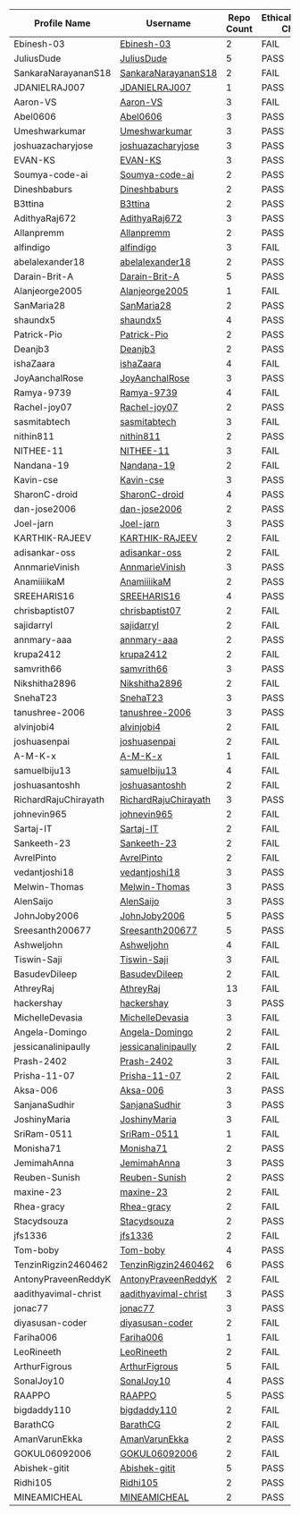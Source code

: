 | Profile Name | Username | Repo Count | EthicalHackingNotes-Christ Check |
|---|---|---|---|
| Ebinesh-03 | [Ebinesh-03](https://github.com/Ebinesh-03) | 2 | FAIL |
| JuliusDude | [JuliusDude](https://github.com/JuliusDude) | 5 | PASS |
| SankaraNarayananS18 | [SankaraNarayananS18](https://github.com/SankaraNarayananS18) | 2 | FAIL |
| JDANIELRAJ007 | [JDANIELRAJ007](https://github.com/JDANIELRAJ007) | 1 | PASS |
| Aaron-VS | [Aaron-VS](https://github.com/Aaron-VS) | 3 | FAIL |
| Abel0606 | [Abel0606](https://github.com/Abel0606) | 3 | PASS |
| Umeshwarkumar | [Umeshwarkumar](https://github.com/Umeshwarkumar) | 3 | PASS |
| joshuazacharyjose | [joshuazacharyjose](https://github.com/joshuazacharyjose) | 3 | PASS |
| EVAN-KS | [EVAN-KS](https://github.com/EVAN-KS) | 3 | PASS |
| Soumya-code-ai | [Soumya-code-ai](https://github.com/Soumya-code-ai) | 2 | PASS |
| Dineshbaburs | [Dineshbaburs](https://github.com/Dineshbaburs) | 2 | PASS |
| B3ttina | [B3ttina](https://github.com/B3ttina) | 2 | PASS |
| AdithyaRaj672 | [AdithyaRaj672](https://github.com/AdithyaRaj672) | 3 | PASS |
| Allanpremm | [Allanpremm](https://github.com/Allanpremm) | 2 | PASS |
| alfindigo | [alfindigo](https://github.com/alfindigo) | 3 | FAIL |
| abelalexander18 | [abelalexander18](https://github.com/abelalexander18) | 2 | PASS |
| Darain-Brit-A | [Darain-Brit-A](https://github.com/Darain-Brit-A) | 5 | PASS |
| Alanjeorge2005 | [Alanjeorge2005](https://github.com/Alanjeorge2005) | 1 | FAIL |
| SanMaria28 | [SanMaria28](https://github.com/SanMaria28) | 2 | PASS |
| shaundx5 | [shaundx5](https://github.com/shaundx5) | 4 | PASS |
| Patrick-Pio | [Patrick-Pio](https://github.com/Patrick-Pio) | 2 | PASS |
| Deanjb3 | [Deanjb3](https://github.com/Deanjb3) | 2 | PASS |
| ishaZaara | [ishaZaara](https://github.com/ishaZaara) | 4 | FAIL |
| JoyAanchalRose | [JoyAanchalRose](https://github.com/JoyAanchalRose) | 3 | PASS |
| Ramya-9739 | [Ramya-9739](https://github.com/Ramya-9739) | 4 | FAIL |
| Rachel-joy07 | [Rachel-joy07](https://github.com/Rachel-joy07) | 2 | PASS |
| sasmitabtech | [sasmitabtech](https://github.com/sasmitabtech) | 3 | FAIL |
| nithin811 | [nithin811](https://github.com/nithin811) | 2 | PASS |
| NITHEE-11 | [NITHEE-11](https://github.com/NITHEE-11) | 3 | FAIL |
| Nandana-19 | [Nandana-19](https://github.com/Nandana-19) | 2 | FAIL |
| Kavin-cse | [Kavin-cse](https://github.com/Kavin-cse) | 3 | PASS |
| SharonC-droid | [SharonC-droid](https://github.com/SharonC-droid) | 4 | PASS |
| dan-jose2006 | [dan-jose2006](https://github.com/dan-jose2006) | 2 | PASS |
| Joel-jarn | [Joel-jarn](https://github.com/Joel-jarn) | 3 | PASS |
| KARTHIK-RAJEEV | [KARTHIK-RAJEEV](https://github.com/KARTHIK-RAJEEV) | 2 | FAIL |
| adisankar-oss | [adisankar-oss](https://github.com/adisankar-oss) | 2 | FAIL |
| AnnmarieVinish | [AnnmarieVinish](https://github.com/AnnmarieVinish) | 3 | PASS |
| AnamiiiikaM | [AnamiiiikaM](https://github.com/AnamiiiikaM) | 2 | PASS |
| SREEHARIS16 | [SREEHARIS16](https://github.com/SREEHARIS16) | 4 | PASS |
| chrisbaptist07 | [chrisbaptist07](https://github.com/chrisbaptist07) | 2 | FAIL |
| sajidarryl | [sajidarryl](https://github.com/sajidarryl) | 2 | FAIL |
| annmary-aaa | [annmary-aaa](https://github.com/annmary-aaa) | 2 | PASS |
| krupa2412 | [krupa2412](https://github.com/krupa2412) | 2 | FAIL |
| samvrith66 | [samvrith66](https://github.com/samvrith66) | 3 | PASS |
| Nikshitha2896 | [Nikshitha2896](https://github.com/Nikshitha2896) | 2 | FAIL |
| SnehaT23 | [SnehaT23](https://github.com/SnehaT23) | 3 | PASS |
| tanushree-2006 | [tanushree-2006](https://github.com/tanushree-2006) | 3 | PASS |
| alvinjobi4 | [alvinjobi4](https://github.com/alvinjobi4) | 2 | FAIL |
| joshuasenpai | [joshuasenpai](https://github.com/joshuasenpai) | 2 | FAIL |
| A-M-K-x | [A-M-K-x](https://github.com/A-M-K-x) | 1 | FAIL |
| samuelbiju13 | [samuelbiju13](https://github.com/samuelbiju13) | 4 | FAIL |
| joshuasantoshh | [joshuasantoshh](https://github.com/joshuasantoshh) | 2 | FAIL |
| RichardRajuChirayath | [RichardRajuChirayath](https://github.com/RichardRajuChirayath) | 3 | PASS |
| johnevin965 | [johnevin965](https://github.com/johnevin965) | 2 | FAIL |
| Sartaj-IT | [Sartaj-IT](https://github.com/Sartaj-IT) | 2 | FAIL |
| Sankeeth-23 | [Sankeeth-23](https://github.com/Sankeeth-23) | 2 | FAIL |
| AvrelPinto | [AvrelPinto](https://github.com/AvrelPinto) | 2 | FAIL |
| vedantjoshi18 | [vedantjoshi18](https://github.com/vedantjoshi18) | 3 | PASS |
| Melwin-Thomas | [Melwin-Thomas](https://github.com/Melwin-Thomas) | 3 | PASS |
| AlenSaijo | [AlenSaijo](https://github.com/AlenSaijo) | 3 | PASS |
| JohnJoby2006 | [JohnJoby2006](https://github.com/JohnJoby2006) | 5 | PASS |
| Sreesanth200677 | [Sreesanth200677](https://github.com/Sreesanth200677) | 5 | PASS |
| Ashweljohn | [Ashweljohn](https://github.com/Ashweljohn) | 4 | FAIL |
| Tiswin-Saji | [Tiswin-Saji](https://github.com/Tiswin-Saji) | 3 | FAIL |
| BasudevDileep | [BasudevDileep](https://github.com/BasudevDileep) | 2 | FAIL |
| AthreyRaj | [AthreyRaj](https://github.com/AthreyRaj) | 13 | FAIL |
| hackershay | [hackershay](https://github.com/hackershay) | 3 | PASS |
| MichelleDevasia | [MichelleDevasia](https://github.com/MichelleDevasia) | 3 | FAIL |
| Angela-Domingo | [Angela-Domingo](https://github.com/Angela-Domingo) | 2 | FAIL |
| jessicanalinipaully | [jessicanalinipaully](https://github.com/jessicanalinipaully) | 2 | FAIL |
| Prash-2402 | [Prash-2402](https://github.com/Prash-2402) | 3 | FAIL |
| Prisha-11-07 | [Prisha-11-07](https://github.com/Prisha-11-07) | 2 | FAIL |
| Aksa-006 | [Aksa-006](https://github.com/Aksa-006) | 3 | PASS |
| SanjanaSudhir | [SanjanaSudhir](https://github.com/SanjanaSudhir) | 3 | PASS |
| JoshinyMaria | [JoshinyMaria](https://github.com/JoshinyMaria) | 3 | FAIL |
| SriRam-0511 | [SriRam-0511](https://github.com/SriRam-0511) | 1 | FAIL |
| Monisha71 | [Monisha71](https://github.com/Monisha71) | 2 | PASS |
| JemimahAnna | [JemimahAnna](https://github.com/JemimahAnna) | 3 | PASS |
| Reuben-Sunish | [Reuben-Sunish](https://github.com/Reuben-Sunish) | 2 | PASS |
| maxine-23 | [maxine-23](https://github.com/maxine-23) | 2 | FAIL |
| Rhea-gracy | [Rhea-gracy](https://github.com/Rhea-gracy) | 2 | FAIL |
| Stacydsouza | [Stacydsouza](https://github.com/Stacydsouza) | 2 | PASS |
| jfs1336 | [jfs1336](https://github.com/jfs1336) | 2 | FAIL |
| Tom-boby | [Tom-boby](https://github.com/Tom-boby) | 4 | PASS |
| TenzinRigzin2460462 | [TenzinRigzin2460462](https://github.com/TenzinRigzin2460462) | 6 | PASS |
| AntonyPraveenReddyK | [AntonyPraveenReddyK](https://github.com/AntonyPraveenReddyK) | 2 | FAIL |
| aadithyavimal-christ | [aadithyavimal-christ](https://github.com/aadithyavimal-christ) | 3 | PASS |
| jonac77 | [jonac77](https://github.com/jonac77) | 3 | PASS |
| diyasusan-coder | [diyasusan-coder](https://github.com/diyasusan-coder) | 2 | FAIL |
| Fariha006 | [Fariha006](https://github.com/Fariha006) | 1 | FAIL |
| LeoRineeth | [LeoRineeth](https://github.com/LeoRineeth) | 2 | FAIL |
| ArthurFigrous | [ArthurFigrous](https://github.com/ArthurFigrous) | 5 | FAIL |
| SonalJoy10 | [SonalJoy10](https://github.com/SonalJoy10) | 4 | PASS |
| RAAPPO | [RAAPPO](https://github.com/RAAPPO) | 5 | PASS |
| bigdaddy110 | [bigdaddy110](https://github.com/bigdaddy110) | 2 | FAIL |
| BarathCG | [BarathCG](https://github.com/BarathCG) | 2 | FAIL |
| AmanVarunEkka | [AmanVarunEkka](https://github.com/AmanVarunEkka) | 2 | PASS |
| GOKUL06092006 | [GOKUL06092006](https://github.com/GOKUL06092006) | 2 | FAIL |
| Abishek-gitit | [Abishek-gitit](https://github.com/Abishek-gitit) | 5 | PASS |
| Ridhi105 | [Ridhi105](https://github.com/Ridhi105) | 2 | PASS |
| MINEAMICHEAL | [MINEAMICHEAL](https://github.com/MINEAMICHEAL) | 2 | PASS |
